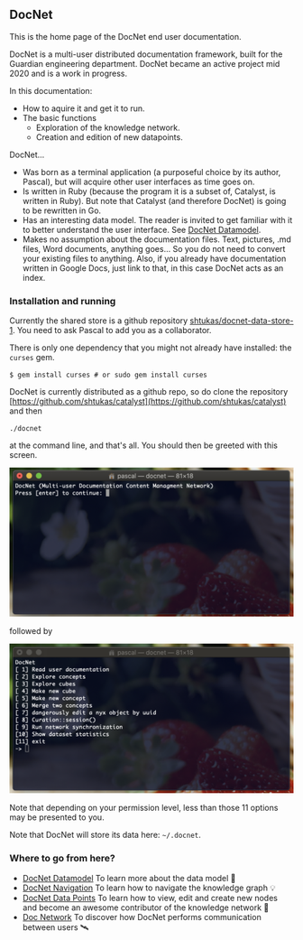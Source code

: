 ## DocNet

This is the home page of the DocNet end user documentation.

DocNet is a multi-user distributed documentation framework, built for the Guardian engineering department. DocNet became an active project mid 2020 and is a work in progress.

In this documentation:

- How to aquire it and get it to run.
- The basic functions 
	- Exploration of the knowledge network.
	- Creation and edition of new datapoints.

DocNet...

- Was born as a terminal application (a purposeful choice by its author, Pascal), but will acquire other user interfaces as time goes on. 
- Is written in Ruby (because the program it is a subset of, Catalyst, is written in Ruby). But note that Catalyst (and therefore DocNet) is going to be rewritten in Go.
- Has an interesting data model. The reader is invited to get familiar with it to better understand the user interface. See [DocNet Datamodel](DocNetDatamodel.md).
- Makes no assumption about the documentation files. Text, pictures, .md files, Word documents, anything goes... So you do not need to convert your existing files to anything. Also, if you already have documentation written in Google Docs, just link to that, in this case DocNet acts as an index.

### Installation and running

Currently the shared store is a github repository [shtukas/docnet-data-store-1](https://github.com/shtukas/docnet-data-store-1). You need to ask Pascal to add you as a collaborator.

There is only one dependency that you might not already have installed: the `curses` gem.

```
$ gem install curses # or sudo gem install curses
```

DocNet is currently distributed as a github repo, so do clone the repository [https://github.com/shtukas/catalyst](https://github.com/shtukas/catalyst) and then 

```
./docnet
```

at the command line, and that's all. You should then be greeted with this screen.

![](images/1595716867.png)

followed by 

![](images/1595716977.png)

Note that depending on your permission level, less than those 11 options may be presented to you. 

Note that DocNet will store its data here: `~/.docnet`.

### Where to go from here?

- [DocNet Datamodel](DocNetDatamodel.md) To learn more about the data model 📐
- [DocNet Navigation](DocNetSearchAndNavigation.md) To learn how to navigate the knowledge graph 💡
- [DocNet Data Points](DocNetNodes.md) To learn how to view, edit and create new nodes and become an awesome contributor of the knowledge network 👏
- [Doc Network](DocNetwork.md) To discover how DocNet performs communication between users 🛰